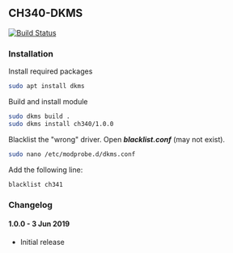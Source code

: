 ## CH340-DKMS
[![Build Status](https://travis-ci.org/StefanMavrodiev/ch340-dkms.svg?branch=master)](https://travis-ci.org/StefanMavrodiev/ch340-dkms)

### Installation

Install required packages
```sh
sudo apt install dkms
```

Build and install module
```sh
sudo dkms build .
sudo dkms install ch340/1.0.0
```

Blacklist the "wrong" driver. Open ***blacklist.conf*** (may not exist).
```sh
sudo nano /etc/modprobe.d/dkms.conf
```
Add the following line:
```
blacklist ch341
```

### Changelog

#### 1.0.0 - 3 Jun 2019
- Initial release
